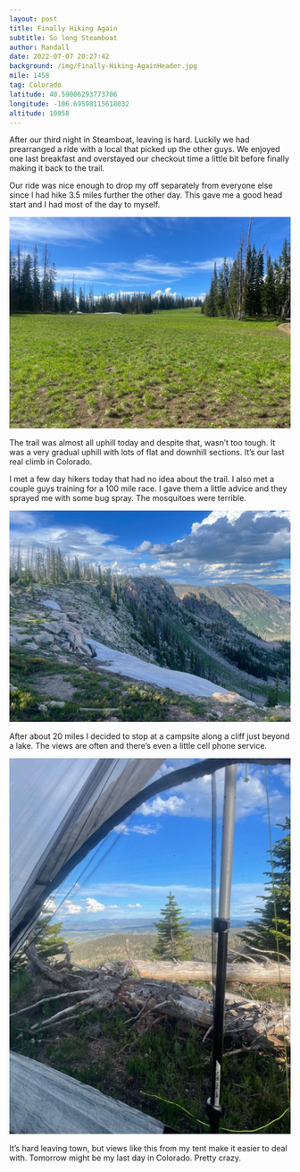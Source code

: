 ```yaml
---
layout: post
title: Finally Hiking Again
subtitle: So long Steamboat
author: Randall
date: 2022-07-07 20:27:42
background: /img/Finally-Hiking-AgainHeader.jpg
mile: 1458
tag: Colorado
latitude: 40.59006293773706
longitude: -106.69598115618032
altitude: 10958
---
```

After our third night in Steamboat, leaving is hard. Luckily we had prearranged a ride with a local that picked up the other guys. We enjoyed one last breakfast and overstayed our checkout time a little bit before finally making it back to the trail.

Our ride was nice enough to drop my off separately from everyone else since I had hike 3.5 miles further the other day. This gave me a good head start and I had most of the day to myself.

<img src="/img/Finally Hiking Again0.jpg" class="img-fluid">

The trail was almost all uphill today and despite that, wasn’t too tough. It was a very gradual uphill with lots of flat and downhill sections. It’s our last real climb in Colorado.

I met a few day hikers today that had no idea about the trail. I also met a couple guys training for a 100 mile race. I gave them a little advice and they sprayed me with some bug spray. The mosquitoes were terrible.

<img src="/img/Finally Hiking Again1.jpg" class="img-fluid">

After about 20 miles I decided to stop at a campsite along a cliff just beyond a lake. The views are often and there’s even a little cell phone service.

<img src="/img/Finally Hiking Again2.jpg" class="img-fluid">

It’s hard leaving town, but views like this from my tent make it easier to deal with. Tomorrow might be my last day in Colorado. Pretty crazy.
